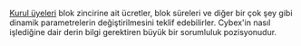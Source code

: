 [Kurul üyeleri](introduction/committee) blok zincirine ait ücretler, blok süreleri  ve diğer bir çok şey gibi dinamik parametrelerin değiştirilmesini teklif edebilirler. Cybex'in nasıl işlediğine dair derin bilgi gerektiren büyük bir sorumluluk pozisyonudur.